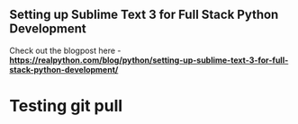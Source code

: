 ## Setting up Sublime Text 3 for Full Stack Python Development

Check out the blogpost here - **https://realpython.com/blog/python/setting-up-sublime-text-3-for-full-stack-python-development/**
# Testing git pull
